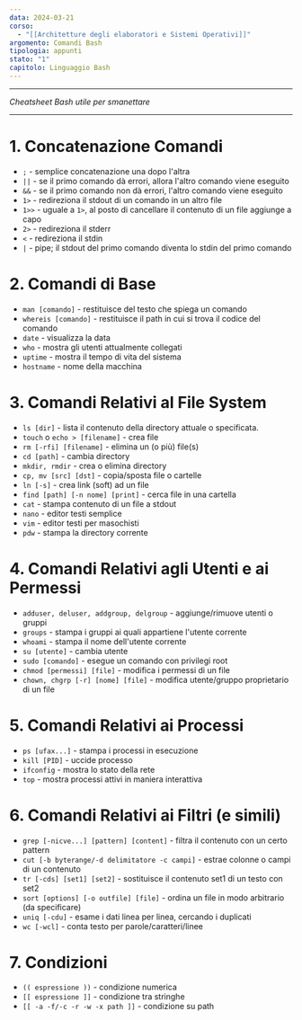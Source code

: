 ```yaml
---
data: 2024-03-21
corso:
  - "[[Architetture degli elaboratori e Sistemi Operativi]]"
argomento: Comandi Bash
tipologia: appunti
stato: "1"
capitolo: Linguaggio Bash
---
```

- - -
*Cheatsheet Bash utile per smanettare*
- - -
# 1. Concatenazione Comandi
- `;` - semplice concatenazione una dopo l'altra
- `||` - se il primo comando dà errori, allora l'altro comando viene eseguito
- `&&` - se il primo comando non dà errori, l'altro comando viene eseguito
- `1>` - redireziona il stdout di un comando in un altro file 
- `1>>` - uguale a `1>`, al posto di cancellare il contenuto di un file aggiunge a capo
- `2>` - redireziona il stderr 
- `<` - redireziona il stdin
- `|` - pipe; il stdout del primo comando diventa lo stdin del primo comando
# 2. Comandi di Base
- `man [comando]` - restituisce del testo che spiega un comando
- `whereis [comando]` - restituisce il path in cui si trova il codice del comando
- `date` - visualizza la data
- `who` - mostra gli utenti attualmente collegati
- `uptime` - mostra il tempo di vita del sistema
- `hostname` - nome della macchina
# 3. Comandi Relativi al File System
- `ls [dir]` - lista il contenuto della directory attuale o specificata.
- `touch` o `echo > [filename]` - crea file
- `rm [-rfi] [filename]` - elimina un (o più) file(s)
- `cd [path]` - cambia directory
- `mkdir, rmdir` - crea o elimina directory
- `cp, mv [src] [dst]` - copia/sposta file o cartelle
- `ln [-s]` - crea link (soft) ad un file
- `find [path] [-n nome] [print]` - cerca file in una cartella
- `cat` - stampa contenuto di un file a stdout
- `nano` - editor testi semplice
- `vim` - editor testi per masochisti
- `pdw` - stampa la directory corrente
# 4. Comandi Relativi agli Utenti e ai Permessi
- `adduser, deluser, addgroup, delgroup` - aggiunge/rimuove utenti o gruppi
- `groups` - stampa i gruppi ai quali appartiene l'utente corrente
- `whoami` - stampa il nome dell'utente corrente
- `su [utente]` - cambia utente
- `sudo [comando]` - esegue un comando con privilegi root 
- `chmod [permessi] [file]` - modifica i permessi di un file
- `chown, chgrp [-r] [nome] [file]` - modifica utente/gruppo proprietario di un file
# 5. Comandi Relativi ai Processi
- `ps [ufax...]` - stampa i processi in esecuzione
- `kill [PID]` - uccide processo
- `ifconfig` - mostra lo stato della rete
- `top` - mostra processi attivi in maniera interattiva
# 6. Comandi Relativi ai Filtri (e simili)
- `grep [-nicve...] [pattern] [content]` - filtra il contenuto con un certo pattern
- `cut [-b byterange/-d delimitatore -c campi]` - estrae colonne o campi di un contenuto 
- `tr [-cds] [set1] [set2]` - sostituisce il contenuto set1 di un testo con set2
- `sort [options] [-o outfile] [file]` - ordina un file in modo arbitrario (da specificare)
- `uniq [-cdu]` - esame i dati linea per linea, cercando i duplicati
- `wc [-wcl]` - conta testo per parole/caratteri/linee
# 7. Condizioni
- `(( espressione ))` - condizione numerica
- `[[ espressione ]]` - condizione tra stringhe
- `[[ -a -f/-c -r -w -x path ]]` - condizione su path
